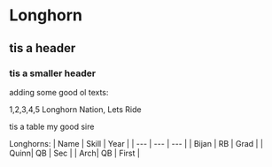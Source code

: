# Longhorn

## tis a header

### tis a smaller header

adding some good ol texts:

1,2,3,4,5
Longhorn Nation, Lets Ride

tis a table my good sire

Longhorns:
| Name | Skill | Year |
| --- | --- | --- |
| Bijan | RB | Grad |
| Quinn| QB | Sec |
| Arch| QB | First |

